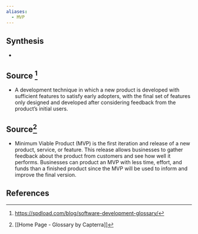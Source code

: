 ```yaml
---
aliases:
  - MVP
---
```

## Synthesis
- 
## Source [^1]
- A development technique in which a new product is developed with sufficient features to satisfy early adopters, with the final set of features only designed and developed after considering feedback from the product’s initial users.
## Source[^2]
- Minimum Viable Product (MVP) is the first iteration and release of a new product, service, or feature. This release allows businesses to gather feedback about the product from customers and see how well it performs. Businesses can product an MVP with less time, effort, and funds than a finished product since the MVP will be used to inform and improve the final version.
## References

[^1]: https://spdload.com/blog/software-development-glossary/
[^2]: [[Home Page - Glossary by Capterra]]